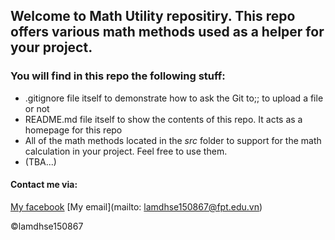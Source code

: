 ## Welcome to Math Utility repositiry. This repo offers various math methods used as a helper for your project.

### You will find in this repo the following stuff:
* .gitignore file itself to demonstrate how to ask the Git to;; to upload a file or not
* README.md file itself to show the contents of this repo. It acts as a homepage for this repo
* All of the math methods located in the *src* folder to support for the math calculation in your project. Feel free to use them.
* (TBA...)

#### Contact me via:
[My facebook](https://www.facebook.com/profile.php?id=100035076680299)
[My email](mailto: lamdhse150867@fpt.edu.vn)

©lamdhse150867